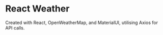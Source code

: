 # React Weather

Created with React, OpenWeatherMap, and MaterialUI, utilising Axios for API calls.
